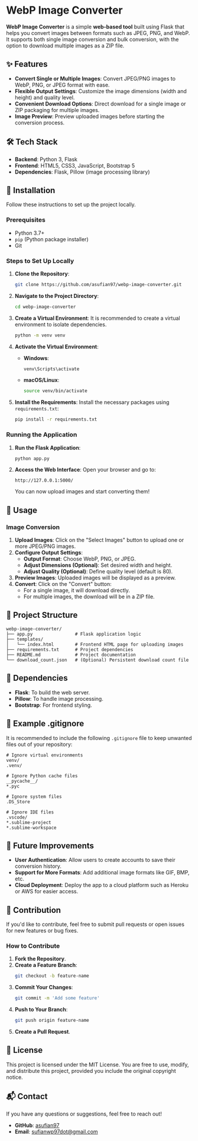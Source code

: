 
# WebP Image Converter

**WebP Image Converter** is a simple **web-based tool** built using Flask that helps you convert images between formats such as JPEG, PNG, and WebP. It supports both single image conversion and bulk conversion, with the option to download multiple images as a ZIP file.

## ✨ Features

- **Convert Single or Multiple Images**: Convert JPEG/PNG images to WebP, PNG, or JPEG format with ease.
- **Flexible Output Settings**: Customize the image dimensions (width and height) and quality level.
- **Convenient Download Options**: Direct download for a single image or ZIP packaging for multiple images.
- **Image Preview**: Preview uploaded images before starting the conversion process.

## 🛠️ Tech Stack

- **Backend**: Python 3, Flask
- **Frontend**: HTML5, CSS3, JavaScript, Bootstrap 5
- **Dependencies**: Flask, Pillow (image processing library)

## 🚀 Installation

Follow these instructions to set up the project locally.

### Prerequisites

- Python 3.7+
- `pip` (Python package installer)
- Git

### Steps to Set Up Locally

1. **Clone the Repository**:
    ```bash
    git clone https://github.com/asufian97/webp-image-converter.git
    ```
2. **Navigate to the Project Directory**:
    ```bash
    cd webp-image-converter
    ```
3. **Create a Virtual Environment**:
    It is recommended to create a virtual environment to isolate dependencies.
    ```bash
    python -m venv venv
    ```
4. **Activate the Virtual Environment**:

    - **Windows**:
        ```bash
        venv\Scripts\activate
        ```
    - **macOS/Linux**:
        ```bash
        source venv/bin/activate
        ```
5. **Install the Requirements**:
    Install the necessary packages using `requirements.txt`:
    ```bash
    pip install -r requirements.txt
    ```

### Running the Application

1. **Run the Flask Application**:
    ```bash
    python app.py
    ```
2. **Access the Web Interface**:
    Open your browser and go to:
    ```
    http://127.0.0.1:5000/
    ```
    You can now upload images and start converting them!

## 📖 Usage

### Image Conversion

1. **Upload Images**:
    Click on the "Select Images" button to upload one or more JPEG/PNG images.
2. **Configure Output Settings**:
    - **Output Format**: Choose WebP, PNG, or JPEG.
    - **Adjust Dimensions (Optional)**: Set desired width and height.
    - **Adjust Quality (Optional)**: Define quality level (default is 80).
3. **Preview Images**:
    Uploaded images will be displayed as a preview.
4. **Convert**:
    Click on the "Convert" button:
    - For a single image, it will download directly.
    - For multiple images, the download will be in a ZIP file.

## 📁 Project Structure

```
webp-image-converter/
├── app.py                # Flask application logic
├── templates/
│   └── index.html        # Frontend HTML page for uploading images
├── requirements.txt      # Project dependencies
├── README.md             # Project documentation
└── download_count.json   # (Optional) Persistent download count file
```

## 🧩 Dependencies

- **Flask**: To build the web server.
- **Pillow**: To handle image processing.
- **Bootstrap**: For frontend styling.

## 📝 Example .gitignore

It is recommended to include the following `.gitignore` file to keep unwanted files out of your repository:

```
# Ignore virtual environments
venv/
.venv/

# Ignore Python cache files
__pycache__/
*.pyc

# Ignore system files
.DS_Store

# Ignore IDE files
.vscode/
*.sublime-project
*.sublime-workspace
```

## 🔮 Future Improvements

- **User Authentication**: Allow users to create accounts to save their conversion history.
- **Support for More Formats**: Add additional image formats like GIF, BMP, etc.
- **Cloud Deployment**: Deploy the app to a cloud platform such as Heroku or AWS for easier access.

## 🤝 Contribution

If you'd like to contribute, feel free to submit pull requests or open issues for new features or bug fixes.

### How to Contribute

1. **Fork the Repository**.
2. **Create a Feature Branch**:
    ```bash
    git checkout -b feature-name
    ```
3. **Commit Your Changes**:
    ```bash
    git commit -m 'Add some feature'
    ```
4. **Push to Your Branch**:
    ```bash
    git push origin feature-name
    ```
5. **Create a Pull Request**.

## 📄 License

This project is licensed under the MIT License. You are free to use, modify, and distribute this project, provided you include the original copyright notice.

## 📬 Contact

If you have any questions or suggestions, feel free to reach out!

- **GitHub**: [asufian97](https://github.com/asufian97)
- **Email**: sufianwp97dot@gmail.com